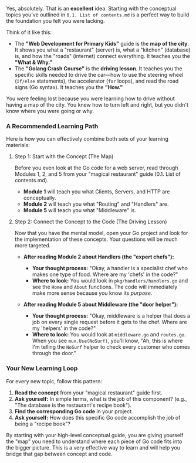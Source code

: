 Yes, absolutely. That is an **excellent** idea. Starting with the conceptual topics you've outlined in `0.1. List of contents.md` is a perfect way to build the foundation you felt you were lacking.

Think of it like this:

- The **"Web Development for Primary Kids"** guide is the **map of the city**. It shows you what a "restaurant" (server) is, what a "kitchen" (database) is, and how the "roads" (internet) connect everything. It teaches you the **"What & Why."**
- The **"Golang Crash Course"** is the **driving lesson**. It teaches you the specific skills needed to drive the car—how to use the steering wheel (`if/else` statements), the accelerator (`for` loops), and read the road signs (Go syntax). It teaches you the **"How."**

You were feeling lost because you were learning how to drive without having a map of the city. You knew how to turn left and right, but you didn't know where you were going or why.

### A Recommended Learning Path

Here is how you can effectively combine both sets of your learning materials:

1. Step 1: Start with the Concept (The Map)
    
    Before you even look at the Go code for a web server, read through Modules 1, 2, and 5 from your "magical restaurant" guide (0.1. List of contents.md).
    
    - **Module 1** will teach you what Clients, Servers, and HTTP are conceptually.
    - **Module 2** will teach you what "Routing" and "Handlers" are.
    - **Module 5** will teach you what "Middleware" is.
2. Step 2: Connect the Concept to the Code (The Driving Lesson)
    
    Now that you have the mental model, open your Go project and look for the implementation of these concepts. Your questions will be much more targeted.
    
    - **After reading Module 2 about Handlers (the "expert chefs"):**
        
        - **Your thought process:** "Okay, a handler is a specialist chef who makes one type of food. Where are my 'chefs' in the code?"
        - **Where to look:** You would look in `pkg/handlers/handlers.go` and see the `Home` and `About` functions. The code will immediately make more sense because you know its _purpose_.
    - **After reading Module 5 about Middleware (the "door helper"):**
        
        - **Your thought process:** "Okay, middleware is a helper that does a job on every single request before it gets to the chef. Where are my 'helpers' in the code?"
        - **Where to look:** You would look at `middleware.go` and `routes.go`. When you see `mux.Use(NoSurf)`, you'll know, "Ah, this is where I'm telling the `NoSurf` helper to check every customer who comes through the door."

### Your New Learning Loop

For every new topic, follow this pattern:

1. **Read the concept** from your "magical restaurant" guide first.
2. **Ask yourself:** In simple terms, what is the job of this component? (e.g., "The database is the restaurant's recipe book").
3. **Find the corresponding Go code** in your project.
4. **Ask yourself:** How does this specific Go code accomplish the job of being a "recipe book"?

By starting with your high-level conceptual guide, you are giving yourself the "map" you need to understand where each piece of Go code fits into the bigger picture. This is a very effective way to learn and will help you bridge that gap between concept and code.